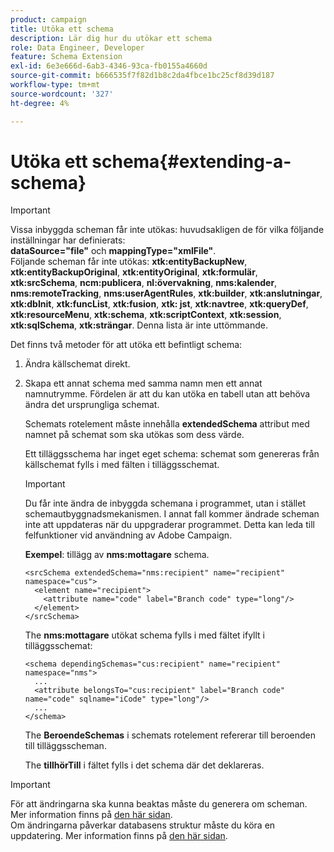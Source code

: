 ```yaml
---
product: campaign
title: Utöka ett schema
description: Lär dig hur du utökar ett schema
role: Data Engineer, Developer
feature: Schema Extension
exl-id: 6e3e666d-6ab3-4346-93ca-fb0155a4660d
source-git-commit: b666535f7f82d1b8c2da4fbce1bc25cf8d39d187
workflow-type: tm+mt
source-wordcount: '327'
ht-degree: 4%

---
```


# Utöka ett schema{#extending-a-schema}

>[!IMPORTANT]
>
>Vissa inbyggda scheman får inte utökas: huvudsakligen de för vilka följande inställningar har definierats:\
>**dataSource=&quot;file&quot;** och **mappingType=&quot;xmlFile&quot;**.\
>Följande scheman får inte utökas: **xtk:entityBackupNew**, **xtk:entityBackupOriginal**, **xtk:entityOriginal**, **xtk:formulär**, **xtk:srcSchema**, **ncm:publicera**, **nl:övervakning**, **nms:kalender**, **nms:remoteTracking**, **nms:userAgentRules**, **xtk:builder**, **xtk:anslutningar**, **xtk:dbInit**, **xtk:funcList**, **xtk:fusion**, **xtk: jst**, **xtk:navtree**, **xtk:queryDef**, **xtk:resourceMenu**, **xtk:schema**, **xtk:scriptContext**, **xtk:session**, **xtk:sqlSchema**, **xtk:strängar**.
>Denna lista är inte uttömmande.

Det finns två metoder för att utöka ett befintligt schema:

1. Ändra källschemat direkt.
1. Skapa ett annat schema med samma namn men ett annat namnutrymme. Fördelen är att du kan utöka en tabell utan att behöva ändra det ursprungliga schemat.

   Schemats rotelement måste innehålla **extendedSchema** attribut med namnet på schemat som ska utökas som dess värde.

   Ett tilläggsschema har inget eget schema: schemat som genereras från källschemat fylls i med fälten i tilläggsschemat.

   >[!IMPORTANT]
   >
   >Du får inte ändra de inbyggda schemana i programmet, utan i stället schemautbyggnadsmekanismen. I annat fall kommer ändrade scheman inte att uppdateras när du uppgraderar programmet. Detta kan leda till felfunktioner vid användning av Adobe Campaign.

   **Exempel**: tillägg av **nms:mottagare** schema.

   ```
   <srcSchema extendedSchema="nms:recipient" name="recipient" namespace="cus">
     <element name="recipient">
       <attribute name="code" label="Branch code" type="long"/>
     </element>
   </srcSchema>
   ```

   The **nms:mottagare** utökat schema fylls i med fältet ifyllt i tilläggsschemat:

   ```
   <schema dependingSchemas="cus:recipient" name="recipient" namespace="nms">
     ...
     <attribute belongsTo="cus:recipient" label="Branch code" name="code" sqlname="iCode" type="long"/>
     ...
   </schema>
   ```

   The **BeroendeSchemas** i schemats rotelement refererar till beroenden till tilläggsscheman.

   The **tillhörTill** i fältet fylls i det schema där det deklareras.

>[!IMPORTANT]
>
>För att ändringarna ska kunna beaktas måste du generera om scheman. Mer information finns på [den här sidan](../../configuration/using/regenerating-schemas.md).\
>Om ändringarna påverkar databasens struktur måste du köra en uppdatering. Mer information finns på [den här sidan](../../configuration/using/updating-the-database-structure.md).
